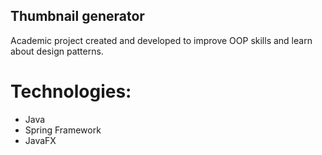 ## Thumbnail generator

Academic project created and developed to improve OOP skills and learn about design patterns.

# Technologies:
- Java
- Spring Framework
- JavaFX